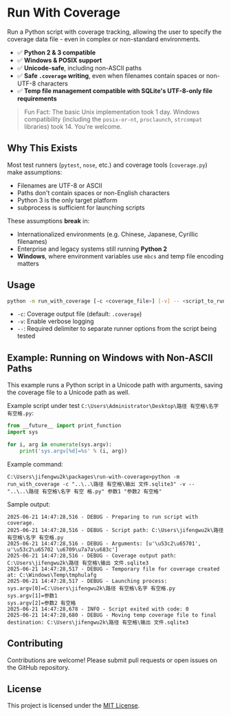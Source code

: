 # Run With Coverage

Run a Python script with coverage tracking, allowing the user to specify the coverage data file - even in complex or non-standard environments.

- ✅ **Python 2 & 3 compatible**
- ✅ **Windows & POSIX support**
- ✅ **Unicode-safe**, including non-ASCII paths
- ✅ **Safe `.coverage` writing**, even when filenames contain spaces or non-UTF-8 characters
- ✅ **Temp file management compatible with SQLite's UTF-8-only file requirements**

> Fun Fact: The basic Unix implementation took 1 day. Windows compatibility (including the `posix-or-nt`, `proclaunch`, `strcompat` libraries) took 14. You're welcome.

## Why This Exists

Most test runners (`pytest`, `nose`, etc.) and coverage tools (`coverage.py`) make assumptions:

- Filenames are UTF-8 or ASCII
- Paths don't contain spaces or non-English characters
- Python 3 is the only target platform
- subprocess is sufficient for launching scripts

These assumptions **break** in:
- Internationalized environments (e.g. Chinese, Japanese, Cyrillic filenames)
- Enterprise and legacy systems still running **Python 2**
- **Windows**, where environment variables use `mbcs` and temp file encoding matters

## Usage

```bash
python -m run_with_coverage [-c <coverage_file>] [-v] -- <script_to_run> [args...]
```

- `-c`: Coverage output file (default: `.coverage`)
- `-v`: Enable verbose logging
- `--`: Required delimiter to separate runner options from the script being tested

## Example: Running on Windows with Non-ASCII Paths

This example runs a Python script in a Unicode path with arguments, saving the coverage file to a Unicode path as well.

Example script under test `C:\Users\Administrator\Desktop\路径 有空格\名字 有空格.py`:

```python
from __future__ import print_function
import sys

for i, arg in enumerate(sys.argv):
    print('sys.argv[%d]=%s' % (i, arg))
```

Example command:

```
C:\Users\jifengwu2k\packages\run-with-coverage>python -m run_with_coverage -c "..\..\路径 有空格\输出 文件.sqlite3" -v -- "..\..\路径 有空格\名字 有空 格.py" 参数1 "参数2 有空格"
```

Sample output:

```
2025-06-21 14:47:28,516 - DEBUG - Preparing to run script with coverage.
2025-06-21 14:47:28,516 - DEBUG - Script path: C:\Users\jifengwu2k\路径 有空格\名字 有空格.py
2025-06-21 14:47:28,516 - DEBUG - Arguments: [u'\u53c2\u65701', u'\u53c2\u65702 \u6709\u7a7a\u683c']
2025-06-21 14:47:28,516 - DEBUG - Coverage output path: C:\Users\jifengwu2k\路径 有空格\输出 文件.sqlite3
2025-06-21 14:47:28,517 - DEBUG - Temporary file for coverage created at: C:\Windows\Temp\tmphulafg
2025-06-21 14:47:28,517 - DEBUG - Launching process:
sys.argv[0]=C:\Users\jifengwu2k\路径 有空格\名字 有空格.py
sys.argv[1]=参数1
sys.argv[2]=参数2 有空格
2025-06-21 14:47:28,678 - INFO - Script exited with code: 0
2025-06-21 14:47:28,680 - DEBUG - Moving temp coverage file to final destination: C:\Users\jifengwu2k\路径 有空格\输出 文件.sqlite3
```

## Contributing

Contributions are welcome! Please submit pull requests or open issues on the GitHub repository.

## License

This project is licensed under the [MIT License](LICENSE).
